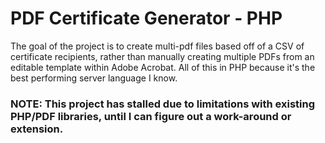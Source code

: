 # PDF Certificate Generator - PHP

The goal of the project is to create multi-pdf files based off of a CSV of certificate recipients, rather than manually creating multiple PDFs from an editable template within Adobe Acrobat. All of this in PHP because it's the best performing server language I know.

### NOTE: This project has stalled due to limitations with existing PHP/PDF libraries, until I can figure out a work-around or extension.